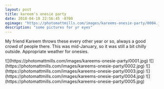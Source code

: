 ```yaml
---
layout: post
title: kareem's onesie party
date: 2018-04-10 22:56:45 -0700
ogimage: "https://photomattmills.com/images/kareems-onesie-party/0004.jpg"
description: "some pictures for yr eyes"
---
```


My friend Kareem throws these every other year or so, always a good crowd of people there. This was mid-January, so it was still a bit chilly outside. Appropriate weather for onesies. 

<span style="display:block;" class="center">
  ![](https://photomattmills.com/images/kareems-onesie-party/0001.jpg)
<span class="caption"></span>
![](https://photomattmills.com/images/kareems-onesie-party/0002.jpg)
<span class="caption"></span>
![](https://photomattmills.com/images/kareems-onesie-party/0003.jpg)
<span class="caption"></span>
![](https://photomattmills.com/images/kareems-onesie-party/0004.jpg)
<span class="caption"></span>
![](https://photomattmills.com/images/kareems-onesie-party/0005.jpg)
<span class="caption"></span>
</span>
